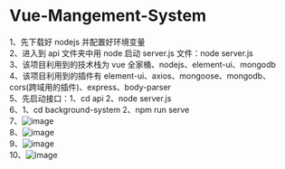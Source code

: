 # Vue-Mangement-System<br>

1、先下载好 nodejs 并配置好环境变量<br>
2、进入到 api 文件夹中用 node 启动 server.js 文件：node server.js<br>
3、该项目利用到的技术栈为 vue 全家桶、nodejs、element-ui、mongodb<br>
4、该项目利用到的插件有 element-ui、axios、mongoose、mongodb、cors(跨域用的插件)、express、body-parser<br>
5、先启动接口：1、cd api 2、node server.js <br>
6、1、cd background-system 2、npm run serve <br>
7、![image](https://github.com/giao-fei/Vue-Mangement-System/tree/master/image/demo_01.png)<br>
8、![image](https://github.com/giao-fei/Vue-Mangement-System/tree/master/image/demo_02.png)<br>
9、![image](https://github.com/giao-fei/Vue-Mangement-System/tree/master/image/demo_03.png)<br>
10、![image](https://github.com/giao-fei/Vue-Mangement-System/tree/master/image/demo_04.png)<br>
